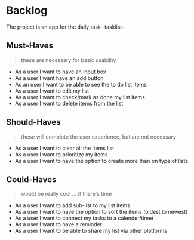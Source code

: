 # Backlog

The project is an app for the daily task -tasklist-

## Must-Haves
  
> these are necessary for basic usability

- As a user I want to have an input box
- As a user I want have an add button
- As an user I want to be able to see the to do list items
- As a user I want to edit my list
- As a user I want to check/mark as done my list items
- As a user I want to delete items from the list

## Should-Haves

> these will complete the user experience, but are not necessary

- As a user I want to clear all the items list
- As a user I want to prioritize my items
- As a user I want to have the option to create more than on type of lists

## Could-Haves

> would be really cool ... if there's time

- As a user I want to add sub-list to my list items
- As a user I want to have the option to sort the items (oldest to newest)
- As a user I want to connect my tasks to a calender/timer
- As a user I want to have a reminder
- As a user I want to be able to share my list via other platforms
